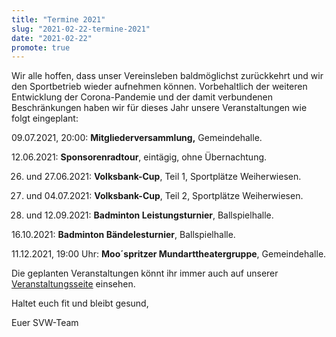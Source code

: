 ```yaml
---
title: "Termine 2021"
slug: "2021-02-22-termine-2021"
date: "2021-02-22"
promote: true
---
```

Wir alle hoffen, dass unser Vereinsleben baldmöglichst zurückkehrt und wir den Sportbetrieb wieder aufnehmen können. Vorbehaltlich der weiteren Entwicklung der Corona-Pandemie und der damit verbundenen Beschränkungen haben wir für dieses Jahr unsere Veranstaltungen wie folgt eingeplant:


09.07.2021, 20:00: **Mitgliederversammlung,** Gemeindehalle.


12.06.2021: **Sponsorenradtour**, eintägig, ohne Übernachtung.


26. und 27.06.2021: **Volksbank-Cup**, Teil 1, Sportplätze Weiherwiesen.


03. und 04.07.2021: **Volksbank-Cup**, Teil 2, Sportplätze Weiherwiesen.


11. und 12.09.2021: **Badminton Leistungsturnier**, Ballspielhalle.


16.10.2021: **Badminton Bändelesturnier**, Ballspielhalle.


11.12.2021, 19:00 Uhr: **Moo´spritzer Mundarttheatergruppe**, Gemeindehalle.


Die geplanten Veranstaltungen könnt ihr immer auch auf unserer <a href="https://svwalddorf.de/der-verein/veranstaltungen">Veranstaltungsseite</a> einsehen.


Haltet euch fit und bleibt gesund,


Euer SVW-Team
